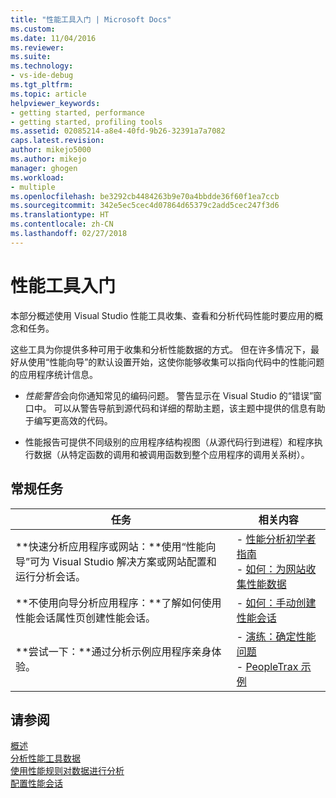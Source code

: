 ```yaml
---
title: "性能工具入门 | Microsoft Docs"
ms.custom: 
ms.date: 11/04/2016
ms.reviewer: 
ms.suite: 
ms.technology:
- vs-ide-debug
ms.tgt_pltfrm: 
ms.topic: article
helpviewer_keywords:
- getting started, performance
- getting started, profiling tools
ms.assetid: 02085214-a8e4-40fd-9b26-32391a7a7082
caps.latest.revision: 
author: mikejo5000
ms.author: mikejo
manager: ghogen
ms.workload:
- multiple
ms.openlocfilehash: be3292cb4484263b9e70a4bbdde36f60f1ea7ccb
ms.sourcegitcommit: 342e5ec5cec4d07864d65379c2add5cec247f3d6
ms.translationtype: HT
ms.contentlocale: zh-CN
ms.lasthandoff: 02/27/2018
---
```

# <a name="getting-started-with-performance-tools"></a>性能工具入门
本部分概述使用 Visual Studio 性能工具收集、查看和分析代码性能时要应用的概念和任务。  
  
 这些工具为你提供多种可用于收集和分析性能数据的方式。 但在许多情况下，最好从使用“性能向导”的默认设置开始，这使你能够收集可以指向代码中的性能问题的应用程序统计信息。  
  
-   *性能警告*会向你通知常见的编码问题。 警告显示在 Visual Studio 的“错误”窗口中。 可以从警告导航到源代码和详细的帮助主题，该主题中提供的信息有助于编写更高效的代码。  
  
-   性能报告可提供不同级别的应用程序结构视图（从源代码行到进程）和程序执行数据（从特定函数的调用和被调用函数到整个应用程序的调用关系树）。  
  
## <a name="common-tasks"></a>常规任务  
  
|任务|相关内容|  
|----------|---------------------|  
|**快速分析应用程序或网站：**使用“性能向导”可为 Visual Studio 解决方案或网站配置和运行分析会话。|-   [性能分析初学者指南](../profiling/beginners-guide-to-cpu-sampling.md)<br />-   [如何：为网站收集性能数据](../profiling/how-to-collect-performance-data-for-a-web-site.md)|  
|**不使用向导分析应用程序：**了解如何使用性能会话属性页创建性能会话。|-   [如何：手动创建性能会话](../profiling/how-to-manually-create-performance-sessions.md)|  
|**尝试一下：**通过分析示例应用程序亲身体验。|-   [演练：确定性能问题](../profiling/walkthrough-identifying-performance-problems.md)<br />-   [PeopleTrax 示例](../profiling/peopletrax-sample-profiling-tools.md)|  
  
## <a name="see-also"></a>请参阅  
 [概述](../profiling/overviews-performance-tools.md)   
 [分析性能工具数据](../profiling/analyzing-performance-tools-data.md)   
 [使用性能规则对数据进行分析](../profiling/using-performance-rules-to-analyze-data.md)   
 [配置性能会话](../profiling/configuring-performance-sessions.md)